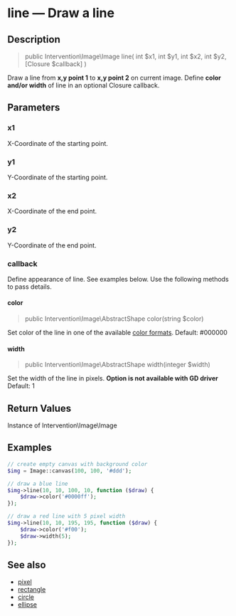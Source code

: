 # line — Draw a line

## Description

> public Intervention\Image\Image line( int $x1, int $y1, int $x2, int $y2, [Closure $callback] )

Draw a line from **x,y point 1** to **x,y point 2** on current image. Define **color and/or width** of line in an optional Closure callback.

## Parameters

### x1
X-Coordinate of the starting point.

### y1
Y-Coordinate of the starting point.

### x2
X-Coordinate of the end point.

### y2
Y-Coordinate of the end point.

### callback
Define appearance of line. See examples below. Use the following methods to pass details.

#### color

> public Intervention\Image\AbstractShape color(string $color)

Set color of the line in one of the available [color formats](/getting_started/formats). Default: #000000

#### width

> public Intervention\Image\AbstractShape width(integer $width)

Set the width of the line in pixels. **Option is not available with GD driver** Default: 1


## Return Values
Instance of Intervention\Image\Image

## Examples

```php
// create empty canvas with background color
$img = Image::canvas(100, 100, '#ddd');

// draw a blue line
$img->line(10, 10, 100, 10, function ($draw) {
    $draw->color('#0000ff');
});

// draw a red line with 5 pixel width
$img->line(10, 10, 195, 195, function ($draw) {
    $draw->color('#f00');
    $draw->width(5);
});
```

## See also

- [pixel](/api/pixel)
- [rectangle](/api/rectangle)
- [circle](/api/circle)
- [ellipse](/api/ellipse)
